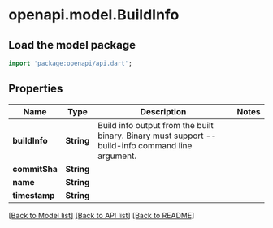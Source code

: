 # openapi.model.BuildInfo

## Load the model package
```dart
import 'package:openapi/api.dart';
```

## Properties
Name | Type | Description | Notes
------------ | ------------- | ------------- | -------------
**buildInfo** | **String** | Build info output from the built binary.  Binary must support --build-info command line argument. | 
**commitSha** | **String** |  | 
**name** | **String** |  | 
**timestamp** | **String** |  | 

[[Back to Model list]](../README.md#documentation-for-models) [[Back to API list]](../README.md#documentation-for-api-endpoints) [[Back to README]](../README.md)


